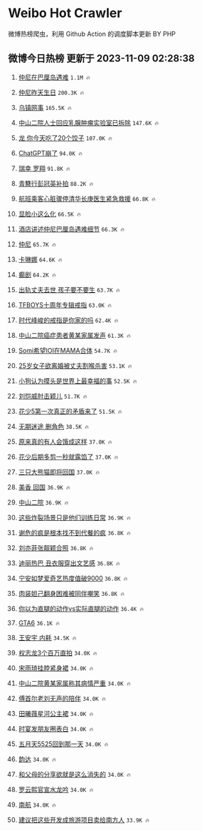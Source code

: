 # Weibo Hot Crawler 



微博热榜爬虫，利用 Github Action 的调度脚本更新 BY PHP 


## 微博今日热榜 更新于 2023-11-09 02:28:38 
1. [仲尼在巴厘岛遇难](https://s.weibo.com/weibo?q=%23%E4%BB%B2%E5%B0%BC%E5%9C%A8%E5%B7%B4%E5%8E%98%E5%B2%9B%E9%81%87%E9%9A%BE%23&t=31&band_rank=1&Refer=top) `1.1M 🔥` 

1. [仲尼昨天生日](https://s.weibo.com/weibo?q=%E4%BB%B2%E5%B0%BC%E6%98%A8%E5%A4%A9%E7%94%9F%E6%97%A5&t=31&band_rank=2&Refer=top) `200.3K 🔥` 

1. [乌镇网事](https://s.weibo.com/weibo?q=%23%E4%B9%8C%E9%95%87%E7%BD%91%E4%BA%8B%23&t=31&band_rank=3&Refer=top) `165.5K 🔥` 

1. [中山二院人士回应乳腺肿瘤实验室已拆除](https://s.weibo.com/weibo?q=%23%E4%B8%AD%E5%B1%B1%E4%BA%8C%E9%99%A2%E4%BA%BA%E5%A3%AB%E5%9B%9E%E5%BA%94%E4%B9%B3%E8%85%BA%E8%82%BF%E7%98%A4%E5%AE%9E%E9%AA%8C%E5%AE%A4%E5%B7%B2%E6%8B%86%E9%99%A4%23&t=31&band_rank=4&Refer=top) `147.6K 🔥` 

1. [龙 你今天吃了20个饺子](https://s.weibo.com/weibo?q=%E9%BE%99%20%E4%BD%A0%E4%BB%8A%E5%A4%A9%E5%90%83%E4%BA%8620%E4%B8%AA%E9%A5%BA%E5%AD%90&t=31&band_rank=5&Refer=top) `107.0K 🔥` 

1. [ChatGPT崩了](https://s.weibo.com/weibo?q=ChatGPT%E5%B4%A9%E4%BA%86&t=31&band_rank=6&Refer=top) `94.0K 🔥` 

1. [瑞幸 罗翔](https://s.weibo.com/weibo?q=%E7%91%9E%E5%B9%B8%20%E7%BD%97%E7%BF%94&t=31&band_rank=7&Refer=top) `91.8K 🔥` 

1. [青簪行彭冠英补拍](https://s.weibo.com/weibo?q=%23%E9%9D%92%E7%B0%AA%E8%A1%8C%E5%BD%AD%E5%86%A0%E8%8B%B1%E8%A1%A5%E6%8B%8D%23&t=31&band_rank=8&Refer=top) `88.2K 🔥` 

1. [航班乘客心脏骤停清华长庚医生紧急救援](https://s.weibo.com/weibo?q=%23%E8%88%AA%E7%8F%AD%E4%B9%98%E5%AE%A2%E5%BF%83%E8%84%8F%E9%AA%A4%E5%81%9C%E6%B8%85%E5%8D%8E%E9%95%BF%E5%BA%9A%E5%8C%BB%E7%94%9F%E7%B4%A7%E6%80%A5%E6%95%91%E6%8F%B4%23&t=31&band_rank=9&Refer=top) `66.8K 🔥` 

1. [显脸小这么化](https://s.weibo.com/weibo?q=%E6%98%BE%E8%84%B8%E5%B0%8F%E8%BF%99%E4%B9%88%E5%8C%96&t=31&band_rank=10&Refer=top) `66.5K 🔥` 

1. [酒店讲述仲尼巴厘岛遇难细节](https://s.weibo.com/weibo?q=%23%E9%85%92%E5%BA%97%E8%AE%B2%E8%BF%B0%E4%BB%B2%E5%B0%BC%E5%B7%B4%E5%8E%98%E5%B2%9B%E9%81%87%E9%9A%BE%E7%BB%86%E8%8A%82%23&t=31&band_rank=11&Refer=top) `66.3K 🔥` 

1. [仲尼](https://s.weibo.com/weibo?q=%E4%BB%B2%E5%B0%BC&t=31&band_rank=12&Refer=top) `65.7K 🔥` 

1. [卡琳娜](https://s.weibo.com/weibo?q=%E5%8D%A1%E7%90%B3%E5%A8%9C&t=31&band_rank=13&Refer=top) `64.6K 🔥` 

1. [癫剧](https://s.weibo.com/weibo?q=%E7%99%AB%E5%89%A7&t=31&band_rank=14&Refer=top) `64.2K 🔥` 

1. [出轨丈夫去世 孩子要不要生](https://s.weibo.com/weibo?q=%E5%87%BA%E8%BD%A8%E4%B8%88%E5%A4%AB%E5%8E%BB%E4%B8%96%20%E5%AD%A9%E5%AD%90%E8%A6%81%E4%B8%8D%E8%A6%81%E7%94%9F&t=31&band_rank=15&Refer=top) `63.7K 🔥` 

1. [TFBOYS十周年专辑戒指](https://s.weibo.com/weibo?q=%23TFBOYS%E5%8D%81%E5%91%A8%E5%B9%B4%E4%B8%93%E8%BE%91%E6%88%92%E6%8C%87%23&t=31&band_rank=16&Refer=top) `63.0K 🔥` 

1. [时代峰峻的戒指是你家的吗](https://s.weibo.com/weibo?q=%E6%97%B6%E4%BB%A3%E5%B3%B0%E5%B3%BB%E7%9A%84%E6%88%92%E6%8C%87%E6%98%AF%E4%BD%A0%E5%AE%B6%E7%9A%84%E5%90%97&t=31&band_rank=17&Refer=top) `62.4K 🔥` 

1. [中山二院癌症患者黄某家属发声](https://s.weibo.com/weibo?q=%23%E4%B8%AD%E5%B1%B1%E4%BA%8C%E9%99%A2%E7%99%8C%E7%97%87%E6%82%A3%E8%80%85%E9%BB%84%E6%9F%90%E5%AE%B6%E5%B1%9E%E5%8F%91%E5%A3%B0%23&t=31&band_rank=18&Refer=top) `61.3K 🔥` 

1. [Somi希望IOI在MAMA合体](https://s.weibo.com/weibo?q=%23Somi%E5%B8%8C%E6%9C%9BIOI%E5%9C%A8MAMA%E5%90%88%E4%BD%93%23&t=31&band_rank=19&Refer=top) `54.7K 🔥` 

1. [25岁女子欲离婚被丈夫割喉杀害](https://s.weibo.com/weibo?q=%2325%E5%B2%81%E5%A5%B3%E5%AD%90%E6%AC%B2%E7%A6%BB%E5%A9%9A%E8%A2%AB%E4%B8%88%E5%A4%AB%E5%89%B2%E5%96%89%E6%9D%80%E5%AE%B3%23&t=31&band_rank=20&Refer=top) `53.1K 🔥` 

1. [小狗认为摸头是世界上最幸福的事](https://s.weibo.com/weibo?q=%E5%B0%8F%E7%8B%97%E8%AE%A4%E4%B8%BA%E6%91%B8%E5%A4%B4%E6%98%AF%E4%B8%96%E7%95%8C%E4%B8%8A%E6%9C%80%E5%B9%B8%E7%A6%8F%E7%9A%84%E4%BA%8B&t=31&band_rank=21&Refer=top) `52.5K 🔥` 

1. [刘恺威肘击颖儿](https://s.weibo.com/weibo?q=%E5%88%98%E6%81%BA%E5%A8%81%E8%82%98%E5%87%BB%E9%A2%96%E5%84%BF&t=31&band_rank=22&Refer=top) `51.7K 🔥` 

1. [花少5第一次真正的矛盾来了](https://s.weibo.com/weibo?q=%E8%8A%B1%E5%B0%915%E7%AC%AC%E4%B8%80%E6%AC%A1%E7%9C%9F%E6%AD%A3%E7%9A%84%E7%9F%9B%E7%9B%BE%E6%9D%A5%E4%BA%86&t=31&band_rank=23&Refer=top) `51.5K 🔥` 

1. [无期迷途 删角色](https://s.weibo.com/weibo?q=%E6%97%A0%E6%9C%9F%E8%BF%B7%E9%80%94%20%E5%88%A0%E8%A7%92%E8%89%B2&t=31&band_rank=24&Refer=top) `38.5K 🔥` 

1. [原来真的有人会饿成这样](https://s.weibo.com/weibo?q=%E5%8E%9F%E6%9D%A5%E7%9C%9F%E7%9A%84%E6%9C%89%E4%BA%BA%E4%BC%9A%E9%A5%BF%E6%88%90%E8%BF%99%E6%A0%B7&t=31&band_rank=25&Refer=top) `37.0K 🔥` 

1. [花少后期多剪一秒就露馅了](https://s.weibo.com/weibo?q=%23%E8%8A%B1%E5%B0%91%E5%90%8E%E6%9C%9F%E5%A4%9A%E5%89%AA%E4%B8%80%E7%A7%92%E5%B0%B1%E9%9C%B2%E9%A6%85%E4%BA%86%23&t=31&band_rank=26&Refer=top) `37.0K 🔥` 

1. [三只大熊猫即将回国](https://s.weibo.com/weibo?q=%23%E4%B8%89%E5%8F%AA%E5%A4%A7%E7%86%8A%E7%8C%AB%E5%8D%B3%E5%B0%86%E5%9B%9E%E5%9B%BD%23&t=31&band_rank=27&Refer=top) `37.0K 🔥` 

1. [美香 回国](https://s.weibo.com/weibo?q=%E7%BE%8E%E9%A6%99%20%E5%9B%9E%E5%9B%BD&t=31&band_rank=28&Refer=top) `36.9K 🔥` 

1. [中山二院](https://s.weibo.com/weibo?q=%E4%B8%AD%E5%B1%B1%E4%BA%8C%E9%99%A2&t=31&band_rank=29&Refer=top) `36.9K 🔥` 

1. [这些炸裂场景只是他们训练日常](https://s.weibo.com/weibo?q=%23%E8%BF%99%E4%BA%9B%E7%82%B8%E8%A3%82%E5%9C%BA%E6%99%AF%E5%8F%AA%E6%98%AF%E4%BB%96%E4%BB%AC%E8%AE%AD%E7%BB%83%E6%97%A5%E5%B8%B8%23&t=31&band_rank=30&Refer=top) `36.9K 🔥` 

1. [谢危的疯是根本找不到代餐的疯](https://s.weibo.com/weibo?q=%E8%B0%A2%E5%8D%B1%E7%9A%84%E7%96%AF%E6%98%AF%E6%A0%B9%E6%9C%AC%E6%89%BE%E4%B8%8D%E5%88%B0%E4%BB%A3%E9%A4%90%E7%9A%84%E7%96%AF&t=31&band_rank=31&Refer=top) `36.8K 🔥` 

1. [刘亦菲张靓颖合照](https://s.weibo.com/weibo?q=%23%E5%88%98%E4%BA%A6%E8%8F%B2%E5%BC%A0%E9%9D%93%E9%A2%96%E5%90%88%E7%85%A7%23&t=31&band_rank=32&Refer=top) `36.8K 🔥` 

1. [迪丽热巴 丑衣服穿出文艺感](https://s.weibo.com/weibo?q=%E8%BF%AA%E4%B8%BD%E7%83%AD%E5%B7%B4%20%E4%B8%91%E8%A1%A3%E6%9C%8D%E7%A9%BF%E5%87%BA%E6%96%87%E8%89%BA%E6%84%9F&t=31&band_rank=33&Refer=top) `36.8K 🔥` 

1. [宁安如梦爱奇艺热度值破9000](https://s.weibo.com/weibo?q=%23%E5%AE%81%E5%AE%89%E5%A6%82%E6%A2%A6%E7%88%B1%E5%A5%87%E8%89%BA%E7%83%AD%E5%BA%A6%E5%80%BC%E7%A0%B49000%23&t=31&band_rank=34&Refer=top) `36.8K 🔥` 

1. [肉装妲己翻身困难被同伴嘲笑](https://s.weibo.com/weibo?q=%23%E8%82%89%E8%A3%85%E5%A6%B2%E5%B7%B1%E7%BF%BB%E8%BA%AB%E5%9B%B0%E9%9A%BE%E8%A2%AB%E5%90%8C%E4%BC%B4%E5%98%B2%E7%AC%91%23&t=31&band_rank=35&Refer=top) `36.8K 🔥` 

1. [你以为直腿的动作vs实际直腿的动作](https://s.weibo.com/weibo?q=%E4%BD%A0%E4%BB%A5%E4%B8%BA%E7%9B%B4%E8%85%BF%E7%9A%84%E5%8A%A8%E4%BD%9Cvs%E5%AE%9E%E9%99%85%E7%9B%B4%E8%85%BF%E7%9A%84%E5%8A%A8%E4%BD%9C&t=31&band_rank=36&Refer=top) `36.4K 🔥` 

1. [GTA6](https://s.weibo.com/weibo?q=GTA6&t=31&band_rank=37&Refer=top) `36.1K 🔥` 

1. [王安宇 内耗](https://s.weibo.com/weibo?q=%E7%8E%8B%E5%AE%89%E5%AE%87%20%E5%86%85%E8%80%97&t=31&band_rank=38&Refer=top) `34.5K 🔥` 

1. [权志龙3个百万直拍](https://s.weibo.com/weibo?q=%23%E6%9D%83%E5%BF%97%E9%BE%993%E4%B8%AA%E7%99%BE%E4%B8%87%E7%9B%B4%E6%8B%8D%23&t=31&band_rank=39&Refer=top) `34.0K 🔥` 

1. [宋雨琦挂脖紧身裙](https://s.weibo.com/weibo?q=%23%E5%AE%8B%E9%9B%A8%E7%90%A6%E6%8C%82%E8%84%96%E7%B4%A7%E8%BA%AB%E8%A3%99%23&t=31&band_rank=40&Refer=top) `34.0K 🔥` 

1. [中山二院黄某家属称其病情严重](https://s.weibo.com/weibo?q=%23%E4%B8%AD%E5%B1%B1%E4%BA%8C%E9%99%A2%E9%BB%84%E6%9F%90%E5%AE%B6%E5%B1%9E%E7%A7%B0%E5%85%B6%E7%97%85%E6%83%85%E4%B8%A5%E9%87%8D%23&t=31&band_rank=41&Refer=top) `34.0K 🔥` 

1. [傅首尔老刘无声的陪伴](https://s.weibo.com/weibo?q=%E5%82%85%E9%A6%96%E5%B0%94%E8%80%81%E5%88%98%E6%97%A0%E5%A3%B0%E7%9A%84%E9%99%AA%E4%BC%B4&t=31&band_rank=42&Refer=top) `34.0K 🔥` 

1. [田曦薇星河公主裙](https://s.weibo.com/weibo?q=%23%E7%94%B0%E6%9B%A6%E8%96%87%E6%98%9F%E6%B2%B3%E5%85%AC%E4%B8%BB%E8%A3%99%23&t=31&band_rank=43&Refer=top) `34.0K 🔥` 

1. [时宴发朋友圈表白](https://s.weibo.com/weibo?q=%23%E6%97%B6%E5%AE%B4%E5%8F%91%E6%9C%8B%E5%8F%8B%E5%9C%88%E8%A1%A8%E7%99%BD%23&t=31&band_rank=44&Refer=top) `34.0K 🔥` 

1. [五月天5525回到那一天](https://s.weibo.com/weibo?q=%23%E4%BA%94%E6%9C%88%E5%A4%A95525%E5%9B%9E%E5%88%B0%E9%82%A3%E4%B8%80%E5%A4%A9%23&t=31&band_rank=45&Refer=top) `34.0K 🔥` 

1. [韵达](https://s.weibo.com/weibo?q=%E9%9F%B5%E8%BE%BE&t=31&band_rank=46&Refer=top) `34.0K 🔥` 

1. [和父母的分享欲就是这么消失的](https://s.weibo.com/weibo?q=%E5%92%8C%E7%88%B6%E6%AF%8D%E7%9A%84%E5%88%86%E4%BA%AB%E6%AC%B2%E5%B0%B1%E6%98%AF%E8%BF%99%E4%B9%88%E6%B6%88%E5%A4%B1%E7%9A%84&t=31&band_rank=47&Refer=top) `34.0K 🔥` 

1. [罗云熙官宣水龙吟](https://s.weibo.com/weibo?q=%23%E7%BD%97%E4%BA%91%E7%86%99%E5%AE%98%E5%AE%A3%E6%B0%B4%E9%BE%99%E5%90%9F%23&t=31&band_rank=48&Refer=top) `34.0K 🔥` 

1. [南航](https://s.weibo.com/weibo?q=%E5%8D%97%E8%88%AA&t=31&band_rank=49&Refer=top) `34.0K 🔥` 

1. [建议把这些开发成旅游项目卖给南方人](https://s.weibo.com/weibo?q=%E5%BB%BA%E8%AE%AE%E6%8A%8A%E8%BF%99%E4%BA%9B%E5%BC%80%E5%8F%91%E6%88%90%E6%97%85%E6%B8%B8%E9%A1%B9%E7%9B%AE%E5%8D%96%E7%BB%99%E5%8D%97%E6%96%B9%E4%BA%BA&t=31&band_rank=50&Refer=top) `33.9K 🔥` 

